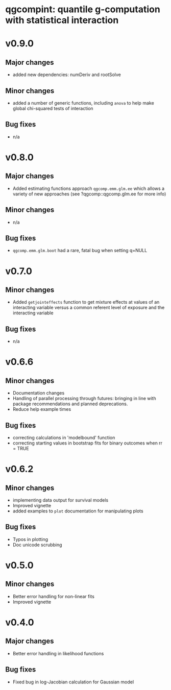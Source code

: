 
# qgcompint: quantile g-computation with statistical interaction

# v0.9.0
## Major changes
- added new dependencies: numDeriv and rootSolve


## Minor changes
- added a number of generic functions, including `anova` to help make global chi-squared tests of interaction

## Bug fixes
- n/a


# v0.8.0
## Major changes
- Added estimating functions approach `qgcomp.emm.glm.ee` which allows a variety of new approaches (see ?qgcomp::qgcomp.glm.ee for more info)

## Minor changes
- n/a

## Bug fixes
- `qgcomp.emm.glm.boot` had a rare, fatal bug when setting q=NULL


# v0.7.0
## Minor changes
- Added `getjointeffects` function to get mixture effects at values of an interacting variable versus a common referent level of exposure and the interacting variable

## Bug fixes
- n/a

# v0.6.6
## Minor changes
- Documentation changes
- Handling of parallel processing through futures: bringing in line with package recommendations and planned deprecations.
- Reduce help example times

## Bug fixes
- correcting calculations in 'modelbound' function
- correcting starting values in bootstrap fits for binary outcomes when rr = TRUE


# v0.6.2
## Minor changes
- implementing data output for survival models
- Improved vignette
- added examples to `plot` documentation for manipulating plots

## Bug fixes
- Typos in plotting
- Doc unicode scrubbing

# v0.5.0
## Minor changes
- Better error handling for non-linear fits
- Improved vignette


# v0.4.0
## Major changes
- Better error handling in likelihood functions

## Bug fixes
- Fixed bug in log-Jacobian calculation for Gaussian model
